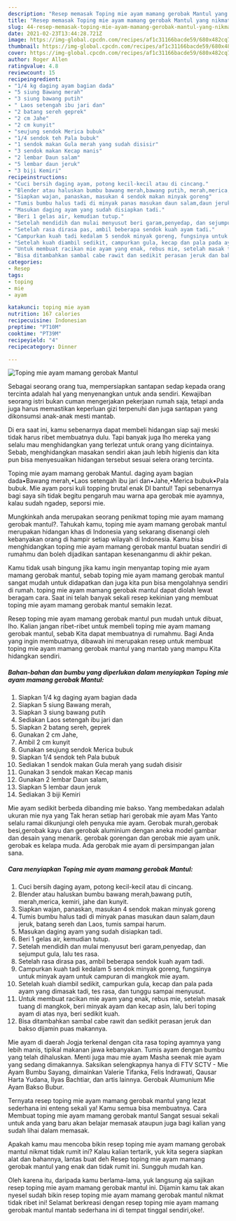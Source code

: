 ```yaml
---
description: "Resep memasak Toping mie ayam mamang gerobak Mantul yang nikmat Untuk Jualan"
title: "Resep memasak Toping mie ayam mamang gerobak Mantul yang nikmat Untuk Jualan"
slug: 44-resep-memasak-toping-mie-ayam-mamang-gerobak-mantul-yang-nikmat-untuk-jualan
date: 2021-02-23T13:44:28.721Z
image: https://img-global.cpcdn.com/recipes/af1c31166bacde59/680x482cq70/toping-mie-ayam-mamang-gerobak-mantul-foto-resep-utama.jpg
thumbnail: https://img-global.cpcdn.com/recipes/af1c31166bacde59/680x482cq70/toping-mie-ayam-mamang-gerobak-mantul-foto-resep-utama.jpg
cover: https://img-global.cpcdn.com/recipes/af1c31166bacde59/680x482cq70/toping-mie-ayam-mamang-gerobak-mantul-foto-resep-utama.jpg
author: Roger Allen
ratingvalue: 4.8
reviewcount: 15
recipeingredient:
- "1/4 kg daging ayam bagian dada"
- "5 siung Bawang merah"
- "3 siung bawang putih"
- " Laos setengah ibu jari dan"
- "2 batang sereh geprek"
- "2 cm Jahe"
- "2 cm kunyit"
- "seujung sendok Merica bubuk"
- "1/4 sendok teh Pala bubuk"
- "1 sendok makan Gula merah yang sudah disisir"
- "3 sendok makan Kecap manis"
- "2 lembar Daun salam"
- "5 lembar daun jeruk"
- "3 biji Kemiri"
recipeinstructions:
- "Cuci bersih daging ayam, potong kecil-kecil atau di cincang."
- "Blender atau haluskan bumbu bawang merah,bawang putih, merah,merica, kemiri, jahe dan kunyit."
- "Siapkan wajan, panaskan, masukan 4 sendok makan minyak goreng"
- "Tumis bumbu halus tadi di minyak panas masukan daun salam,daun jeruk, batang sereh dan Laos, tumis sampai harum."
- "Masukan daging ayam yang sudah disiapkan tadi."
- "Beri 1 gelas air, kemudian tutup."
- "Setelah mendidih dan mulai menyusut beri garam,penyedap, dan sejumput gula, lalu tes rasa."
- "Setelah rasa dirasa pas, ambil beberapa sendok kuah ayam tadi."
- "Campurkan kuah tadi kedalam 5 sendok minyak goreng, fungsinya untuk minyak ayam untuk campuran di mangkok mie ayam."
- "Setelah kuah diambil sedikit, campurkan gula, kecap dan pala pada ayam yang dimasak tadi, tes rasa, dan tunggu sampai menyusut."
- "Untuk membuat racikan mie ayam yang enak, rebus mie, setelah masak tuang di mangkok, beri minyak ayam dan kecap asin, lalu beri toping ayam di atas nya, beri sedikit kuah."
- "Bisa ditambahkan sambal cabe rawit dan sedikit perasan jeruk dan bakso dijamin puas makannya."
categories:
- Resep
tags:
- toping
- mie
- ayam

katakunci: toping mie ayam 
nutrition: 167 calories
recipecuisine: Indonesian
preptime: "PT10M"
cooktime: "PT39M"
recipeyield: "4"
recipecategory: Dinner

---
```



![Toping mie ayam mamang gerobak Mantul](https://img-global.cpcdn.com/recipes/af1c31166bacde59/680x482cq70/toping-mie-ayam-mamang-gerobak-mantul-foto-resep-utama.jpg)

Sebagai seorang orang tua, mempersiapkan santapan sedap kepada orang tercinta adalah hal yang menyenangkan untuk anda sendiri. Kewajiban seorang istri bukan cuman mengerjakan pekerjaan rumah saja, tetapi anda juga harus memastikan keperluan gizi terpenuhi dan juga santapan yang dikonsumsi anak-anak mesti mantab.

Di era  saat ini, kamu sebenarnya dapat membeli hidangan siap saji meski tidak harus ribet membuatnya dulu. Tapi banyak juga lho mereka yang selalu mau menghidangkan yang terlezat untuk orang yang dicintainya. Sebab, menghidangkan masakan sendiri akan jauh lebih higienis dan kita pun bisa menyesuaikan hidangan tersebut sesuai selera orang tercinta. 

Toping mie ayam mamang gerobak Mantul. daging ayam bagian dada•Bawang merah,•Laos setengah ibu jari dan•Jahe,•Merica bubuk•Pala bubuk. Mie ayam porsi kuli topping brutal enak DI bantul! Tapi sebenarnya bagi saya sih tidak begitu pengaruh mau warna apa gerobak mie ayamnya, kalau sudah ngadep, seporsi mie.

Mungkinkah anda merupakan seorang penikmat toping mie ayam mamang gerobak mantul?. Tahukah kamu, toping mie ayam mamang gerobak mantul merupakan hidangan khas di Indonesia yang sekarang disenangi oleh kebanyakan orang di hampir setiap wilayah di Indonesia. Kamu bisa menghidangkan toping mie ayam mamang gerobak mantul buatan sendiri di rumahmu dan boleh dijadikan santapan kesenanganmu di akhir pekan.

Kamu tidak usah bingung jika kamu ingin menyantap toping mie ayam mamang gerobak mantul, sebab toping mie ayam mamang gerobak mantul sangat mudah untuk didapatkan dan juga kita pun bisa mengolahnya sendiri di rumah. toping mie ayam mamang gerobak mantul dapat diolah lewat beragam cara. Saat ini telah banyak sekali resep kekinian yang membuat toping mie ayam mamang gerobak mantul semakin lezat.

Resep toping mie ayam mamang gerobak mantul pun mudah untuk dibuat, lho. Kalian jangan ribet-ribet untuk membeli toping mie ayam mamang gerobak mantul, sebab Kita dapat membuatnya di rumahmu. Bagi Anda yang ingin membuatnya, dibawah ini merupakan resep untuk membuat toping mie ayam mamang gerobak mantul yang mantab yang mampu Kita hidangkan sendiri.

<!--inarticleads1-->

##### Bahan-bahan dan bumbu yang diperlukan dalam menyiapkan Toping mie ayam mamang gerobak Mantul:

1. Siapkan 1/4 kg daging ayam bagian dada
1. Siapkan 5 siung Bawang merah,
1. Siapkan 3 siung bawang putih
1. Sediakan  Laos setengah ibu jari dan
1. Siapkan 2 batang sereh, geprek
1. Gunakan 2 cm Jahe,
1. Ambil 2 cm kunyit
1. Gunakan seujung sendok Merica bubuk
1. Siapkan 1/4 sendok teh Pala bubuk
1. Sediakan 1 sendok makan Gula merah yang sudah disisir
1. Gunakan 3 sendok makan Kecap manis
1. Gunakan 2 lembar Daun salam,
1. Siapkan 5 lembar daun jeruk
1. Sediakan 3 biji Kemiri


Mie ayam sedikit berbeda dibanding mie bakso. Yang membedakan adalah ukuran mie nya yang Tak heran setiap hari gerobak mie ayam Mas Yanto selalu ramai dikunjungi oleh penyuka mie ayam. Gerobak murah,gerobak besi,gerobak kayu dan gerobak aluminium dengan aneka model gambar dan desain yang menarik. gerobak gorengan dan gerobak mie ayam unik. gerobak es kelapa muda. Ada gerobak mie ayam di persimpangan jalan sana. 

<!--inarticleads2-->

##### Cara menyiapkan Toping mie ayam mamang gerobak Mantul:

1. Cuci bersih daging ayam, potong kecil-kecil atau di cincang.
1. Blender atau haluskan bumbu bawang merah,bawang putih, merah,merica, kemiri, jahe dan kunyit.
1. Siapkan wajan, panaskan, masukan 4 sendok makan minyak goreng
1. Tumis bumbu halus tadi di minyak panas masukan daun salam,daun jeruk, batang sereh dan Laos, tumis sampai harum.
1. Masukan daging ayam yang sudah disiapkan tadi.
1. Beri 1 gelas air, kemudian tutup.
1. Setelah mendidih dan mulai menyusut beri garam,penyedap, dan sejumput gula, lalu tes rasa.
1. Setelah rasa dirasa pas, ambil beberapa sendok kuah ayam tadi.
1. Campurkan kuah tadi kedalam 5 sendok minyak goreng, fungsinya untuk minyak ayam untuk campuran di mangkok mie ayam.
1. Setelah kuah diambil sedikit, campurkan gula, kecap dan pala pada ayam yang dimasak tadi, tes rasa, dan tunggu sampai menyusut.
1. Untuk membuat racikan mie ayam yang enak, rebus mie, setelah masak tuang di mangkok, beri minyak ayam dan kecap asin, lalu beri toping ayam di atas nya, beri sedikit kuah.
1. Bisa ditambahkan sambal cabe rawit dan sedikit perasan jeruk dan bakso dijamin puas makannya.


Mie ayam di daerah Jogja terkenal dengan cita rasa toping ayamnya yang lebih manis, tipikal makanan jawa kebanyakan. Tumis ayam dengan bumbu yang telah dihaluskan. Menti juga mau mie ayam Masha seenak mie ayam yang sedang dimakannya. Saksikan selengkapnya hanya di FTV SCTV - Mie Ayam Bumbu Sayang, dimainkan Valerie Tifanka, Felis Indrawati, Qausar Harta Yudana, Ilyas Bachtiar, dan artis lainnya. Gerobak Alumunium Mie Ayam Bakso Bubur. 

Ternyata resep toping mie ayam mamang gerobak mantul yang lezat sederhana ini enteng sekali ya! Kamu semua bisa membuatnya. Cara Membuat toping mie ayam mamang gerobak mantul Sangat sesuai sekali untuk anda yang baru akan belajar memasak ataupun juga bagi kalian yang sudah lihai dalam memasak.

Apakah kamu mau mencoba bikin resep toping mie ayam mamang gerobak mantul nikmat tidak rumit ini? Kalau kalian tertarik, yuk kita segera siapkan alat dan bahannya, lantas buat deh Resep toping mie ayam mamang gerobak mantul yang enak dan tidak rumit ini. Sungguh mudah kan. 

Oleh karena itu, daripada kamu berlama-lama, yuk langsung aja sajikan resep toping mie ayam mamang gerobak mantul ini. Dijamin kamu tak akan nyesel sudah bikin resep toping mie ayam mamang gerobak mantul nikmat tidak ribet ini! Selamat berkreasi dengan resep toping mie ayam mamang gerobak mantul mantab sederhana ini di tempat tinggal sendiri,oke!.

